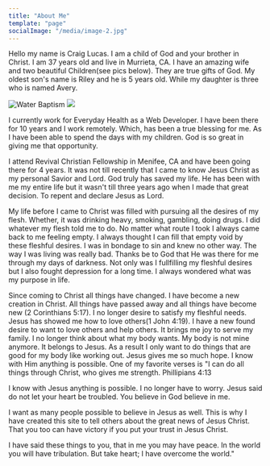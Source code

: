 ```yaml
---
title: "About Me"
template: "page"
socialImage: "/media/image-2.jpg"
---
```


Hello my name is Craig Lucas. I am a child of God and your brother in Christ.
I am 37 years old and live in Murrieta, CA. I have an amazing wife and two beautiful Children(see pics below).
They are true gifts of God. My oldest son's name is Riley and he is 5 years old. While my daughter is three who is named Avery.

<div class="post-image post-image--inline-images">
  <img src="/media/family-christmas.jpg" alt="Water Baptism" />
  <img src="/media/in-hawaii.jpg" />
</div>

I currently work for Everyday Health as a Web Developer. I have been there for 10 years and I work remotely. 
Which, has been a true blessing for me. As I have been able to spend the days with my children.
God is so great in giving me that opportunity. 

I attend Revival Christian Fellowship in Menifee, CA and have been going there for 4 years. It was not till recently that I came to know Jesus Christ as my personal Savior and Lord. God truly has saved my life. He has been with me my entire life but it wasn't till three years ago when I made that great decision. To repent and declare Jesus as Lord. 

My life before I came to Christ was filled with pursuing all the desires of my flesh. Whether, it was drinking heavy, smoking, gambling, doing drugs. I did whatever my flesh told me to do. No matter what route I took I always came back to me feeling empty. I always thought I can fill that empty void by these fleshful desires. I was in bondage to sin and knew no other way. The way I was living was really bad. Thanks be to God that He was there for me through my days of darkness. Not only was I fullfilling my fleshful desires but I also fought depression for a long time. I always wondered what was my purpose in life.  

Since coming to Christ all things have changed. I have become a new creation in Christ. All things have passed away and all things have become new (2 Corinthians 5:17). I no longer desire to satisfy my fleshful needs. Jesus has showed me how to love others(1 John 4:19). I have a new found desire to want to love others and help others. It brings me joy to serve my family. I no longer think about what my body wants. My body is not mine anymore. It belongs to Jesus. As a result I only want to do things that are good for my body like working out. Jesus gives me so much hope. I know with Him anything is possible. One of my favorite verses is "I can do all things through Christ, who gives me strength. Phillipians 4:13

I know with Jesus anything is possible. I no longer have to worry. Jesus said do not let your heart be troubled. You believe in God believe in me.

I want as many people possible to believe in Jesus as well. This is why I have created this site to tell others about the great news of Jesus Christ. That you too can have victory if you put your trust in Jesus Christ. 

I have said these things to you, that in me you may have peace. In the world you will have tribulation. But take heart; I have overcome the world."


